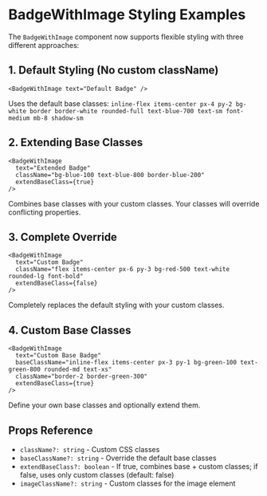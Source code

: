 # BadgeWithImage Styling Examples

The `BadgeWithImage` component now supports flexible styling with three different approaches:

## 1. Default Styling (No custom className)
```tsx
<BadgeWithImage text="Default Badge" />
```
Uses the default base classes: `inline-flex items-center px-4 py-2 bg-white border border-white rounded-full text-blue-700 text-sm font-medium mb-8 shadow-sm`

## 2. Extending Base Classes
```tsx
<BadgeWithImage 
  text="Extended Badge" 
  className="bg-blue-100 text-blue-800 border-blue-200" 
  extendBaseClass={true} 
/>
```
Combines base classes with your custom classes. Your classes will override conflicting properties.

## 3. Complete Override
```tsx
<BadgeWithImage 
  text="Custom Badge" 
  className="flex items-center px-6 py-3 bg-red-500 text-white rounded-lg font-bold" 
  extendBaseClass={false} 
/>
```
Completely replaces the default styling with your custom classes.

## 4. Custom Base Classes
```tsx
<BadgeWithImage 
  text="Custom Base Badge" 
  baseClassName="inline-flex items-center px-3 py-1 bg-green-100 text-green-800 rounded-md text-xs"
  className="border-2 border-green-300"
  extendBaseClass={true}
/>
```
Define your own base classes and optionally extend them.

## Props Reference

- `className?: string` - Custom CSS classes
- `baseClassName?: string` - Override the default base classes
- `extendBaseClass?: boolean` - If true, combines base + custom classes; if false, uses only custom classes (default: false)
- `imageClassName?: string` - Custom classes for the image element